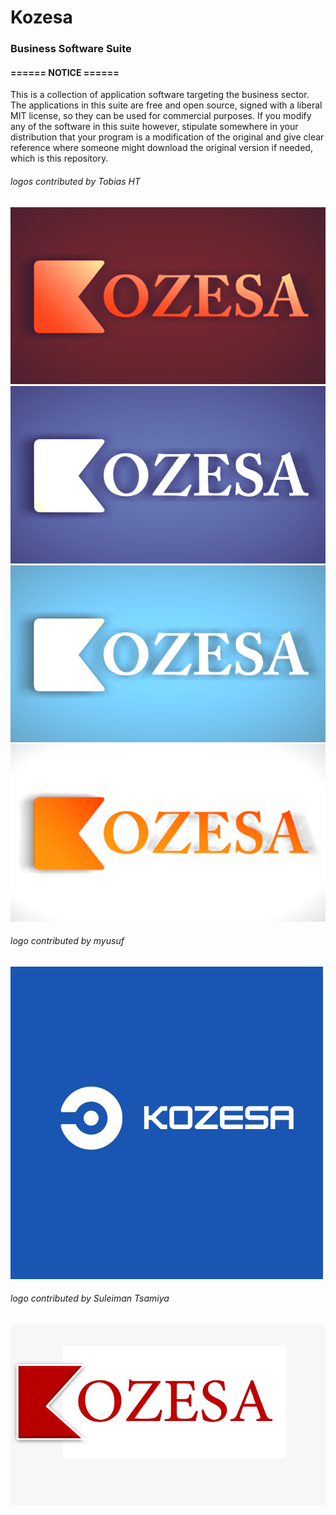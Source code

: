 # Kozesa

### Business Software Suite

#### ====== NOTICE ======

This is a collection of application software targeting the business sector.
The applications in this suite are free and open source, signed with a liberal
MIT license, so they can be used for commercial purposes.
If you modify any of the software in this suite however, stipulate somewhere in
your distribution that your program is a modification of the original and give
clear reference where someone might download the original version if needed, which
is this repository.

###### logos contributed by Tobias HT

![kozesa](/images/kozesa.png)
![kozesa darkblue](/images/kozesa-darkblue.png)
![kozesa lightblue](/images/kozesa-lightblue.png)
![kozesa orange](/images/kozesa-orange.png)

###### logo contributed by myusuf

![myusuf logo](/images/myusuf-logo.jpg)

###### logo contributed by Suleiman Tsamiya

![Suleiman Tsamiya logo](/images/Suleiman-Tsamiya-logo.jpg)
